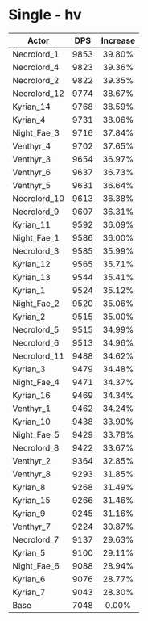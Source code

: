 # Single - hv
| Actor | DPS | Increase |
|---|:---:|:---:|
|Necrolord_1|9853|39.80%|
|Necrolord_4|9823|39.36%|
|Necrolord_2|9822|39.35%|
|Necrolord_12|9774|38.67%|
|Kyrian_14|9768|38.59%|
|Kyrian_4|9731|38.06%|
|Night_Fae_3|9716|37.84%|
|Venthyr_4|9702|37.65%|
|Venthyr_3|9654|36.97%|
|Venthyr_6|9637|36.73%|
|Venthyr_5|9631|36.64%|
|Necrolord_10|9613|36.38%|
|Necrolord_9|9607|36.31%|
|Kyrian_11|9592|36.09%|
|Night_Fae_1|9586|36.00%|
|Necrolord_3|9585|35.99%|
|Kyrian_12|9565|35.71%|
|Kyrian_13|9544|35.41%|
|Kyrian_1|9524|35.12%|
|Night_Fae_2|9520|35.06%|
|Kyrian_2|9515|35.00%|
|Necrolord_5|9515|34.99%|
|Necrolord_6|9513|34.96%|
|Necrolord_11|9488|34.62%|
|Kyrian_3|9479|34.48%|
|Night_Fae_4|9471|34.37%|
|Kyrian_16|9469|34.34%|
|Venthyr_1|9462|34.24%|
|Kyrian_10|9438|33.90%|
|Night_Fae_5|9429|33.78%|
|Necrolord_8|9422|33.67%|
|Venthyr_2|9364|32.85%|
|Venthyr_8|9293|31.85%|
|Kyrian_8|9268|31.49%|
|Kyrian_15|9266|31.46%|
|Kyrian_9|9245|31.16%|
|Venthyr_7|9224|30.87%|
|Necrolord_7|9137|29.63%|
|Kyrian_5|9100|29.11%|
|Night_Fae_6|9088|28.94%|
|Kyrian_6|9076|28.77%|
|Kyrian_7|9043|28.30%|
|Base|7048|0.00%|
